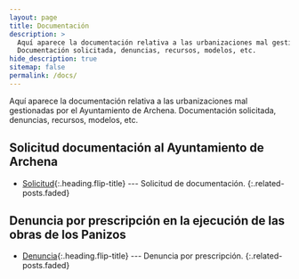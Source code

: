 ```yaml
---
layout: page
title: Documentación
description: >
  Aquí aparece la documentación relativa a las urbanizaciones mal gestionadas por el Ayuntamiento de Archena.
  Documentación solicitada, denuncias, recursos, modelos, etc. 
hide_description: true
sitemap: false
permalink: /docs/
---
```


Aquí aparece la documentación relativa a las urbanizaciones mal gestionadas por el Ayuntamiento de Archena.
  Documentación solicitada, denuncias, recursos, modelos, etc. 


## Solicitud documentación al Ayuntamiento de Archena
* [Solicitud]{:.heading.flip-title} --- Solicitud de documentación.
{:.related-posts.faded}

## Denuncia por prescripción en la ejecución de las obras de los Panizos
* [Denuncia]{:.heading.flip-title} --- Denuncia por prescripción.
{:.related-posts.faded}

[solicitud]: solicitud.md
[denuncia]: denuncia.md
